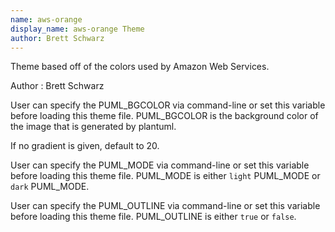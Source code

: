 ```yaml
---
name: aws-orange
display_name: aws-orange Theme
author: Brett Schwarz
---
```

Theme based off of the colors used by Amazon Web Services.

Author
: Brett Schwarz

User can specify the PUML_BGCOLOR via command-line or set this variable before loading this theme file.
PUML_BGCOLOR is the background color of the image that is generated by plantuml.

If no gradient is given, default to 20.

User can specify the PUML_MODE via command-line or set this variable before loading this theme file.
PUML_MODE is either `light` PUML_MODE or `dark` PUML_MODE.

User can specify the PUML_OUTLINE via command-line or set this variable before loading this theme file.
PUML_OUTLINE is either `true` or `false`.

